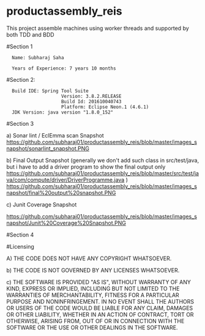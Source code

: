 # productassembly_reis
This project assemble machines using worker threads and supported by both TDD and BDD

#Section 1

      Name: Subharaj Saha

      Years of Experience: 7 years 10 months
#Section 2:

      Build IDE: Spring Tool Suite 
						Version: 3.8.2.RELEASE
						Build Id: 201610040743
						Platform: Eclipse Neon.1 (4.6.1)
      JDK Version: java version "1.8.0_152"

#Section 3

a)          Sonar lint / EclEmma scan Snapshot
https://github.com/subharaj01/productassembly_reis/blob/master/images_snapshot/sonarlint_snapshot.PNG

b)          Final Output Snapshot (generally we don't add such class in src/test/java, but i have to add a driver program to show the final output only 
https://github.com/subharaj01/productassembly_reis/blob/master/src/test/java/com/compute/driver/DriverProgramme.java )
https://github.com/subharaj01/productassembly_reis/blob/master/images_snapshot/final%20output%20snapshot.PNG

c)          Junit Coverage Snapshot

https://github.com/subharaj01/productassembly_reis/blob/master/images_snapshot/Junit%20Coverage%20Snapshot.PNG

#Section 4

#Licensing

A)         THE CODE DOES NOT HAVE ANY COPYRIGHT WHATSOEVER.

b)          THE CODE IS NOT GOVERNED BY ANY LICENSES WHATSOEVER.

c)          THE SOFTWARE IS PROVIDED "AS IS", WITHOUT WARRANTY OF ANY KIND, EXPRESS OR IMPLIED, INCLUDING BUT NOT LIMITED TO THE WARRANTIES OF MERCHANTABILITY, FITNESS FOR A PARTICULAR PURPOSE AND NONINFRINGEMENT. IN NO EVENT SHALL THE AUTHORS OR USERS OF THE CODE WOULD BE LIABLE FOR ANY CLAIM, DAMAGES OR OTHER LIABILITY, WHETHER IN AN ACTION OF CONTRACT, TORT OR OTHERWISE, ARISING FROM, OUT OF OR IN CONNECTION WITH THE SOFTWARE OR THE USE OR OTHER DEALINGS IN THE SOFTWARE.